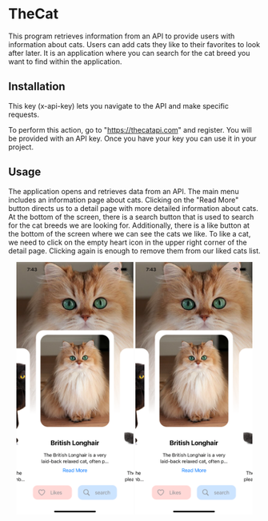 # TheCat

This program retrieves information from an API to provide users with information about cats. Users can add cats they like to their favorites to look after later. It is an application where you can search for the cat breed you want to find within the application.

## Installation

This key (x-api-key) lets you navigate to the API and make specific requests.

To perform this action, go to "https://thecatapi.com" and register. You will be provided with an API key. Once you have your key you can use it in your project.

## Usage

The application opens and retrieves data from an API. The main menu includes an information page about cats. Clicking on the "Read More" button directs us to a detail page with more detailed information about cats. At the bottom of the screen, there is a search button that is used to search for the cat breeds we are looking for. Additionally, there is a like button at the bottom of the screen where we can see the cats we like. To like a cat, we need to click on the empty heart icon in the upper right corner of the detail page. Clicking again is enough to remove them from our liked cats list.

<p align="center">
  <img width="234" height="506" src="./Assets/example-image-1.png">
    <img width="234" height="506" src="./Assets/example-image-1.png">
</p>
